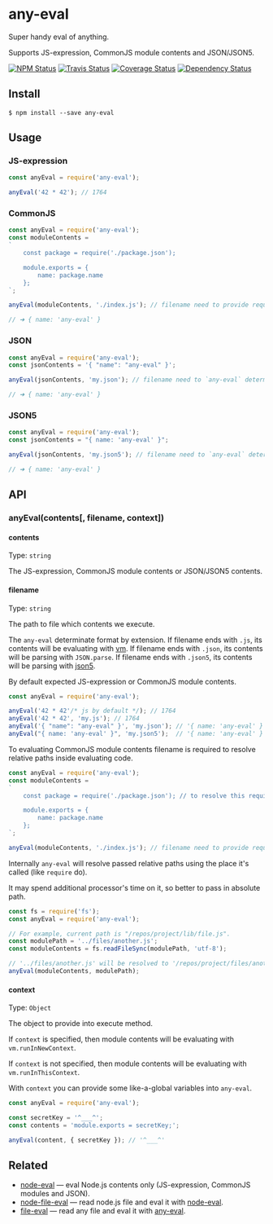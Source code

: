 # any-eval

Super handy eval of anything.

Supports JS-expression, CommonJS module contents and JSON/JSON5.

[![NPM Status][npm-img]][npm]
[![Travis Status][test-img]][travis]
[![Coverage Status][coveralls-img]][coveralls]
[![Dependency Status][david-img]][david]

[npm]:           http://www.npmjs.org/package/any-eval
[npm-img]:       https://img.shields.io/npm/v/any-eval.svg

[travis]:        https://travis-ci.org/node-eval/any-eval
[test-img]:      https://img.shields.io/travis/node-eval/any-eval/master.svg?label=tests

[coveralls]:     https://coveralls.io/r/node-eval/any-eval
[coveralls-img]: https://img.shields.io/coveralls/node-eval/any-eval/master.svg

[david]:         https://david-dm.org/node-eval/any-eval
[david-img]:     https://img.shields.io/david/node-eval/any-eval/master.svg

## Install

```
$ npm install --save any-eval
```

## Usage

### JS-expression

```js
const anyEval = require('any-eval');

anyEval('42 * 42'); // 1764
```

### CommonJS

```js
const anyEval = require('any-eval');
const moduleContents =
`
    const package = require('./package.json');

    module.exports = {
        name: package.name
    };
`;

anyEval(moduleContents, './index.js'); // filename need to provide required info to resolve relative paths inside evaluating code

// ➜ { name: 'any-eval' }
```

### JSON

```js
const anyEval = require('any-eval');
const jsonContents = '{ "name": "any-eval" }';

anyEval(jsonContents, 'my.json'); // filename need to `any-eval` determinate json format by extention

// ➜ { name: 'any-eval' }
```

### JSON5

```js
const anyEval = require('any-eval');
const jsonContents = "{ name: 'any-eval' }";

anyEval(jsonContents, 'my.json5'); // filename need to `any-eval` determinate json format by extention

// ➜ { name: 'any-eval' }
```

## API

### anyEval(contents[, filename, context])

#### contents

Type: `string`

The JS-expression, CommonJS module contents or JSON/JSON5 contents.

#### filename

Type: `string`

The path to file which contents we execute.

The `any-eval` determinate format by extension. If filename ends with `.js`, its contents will be evaluating with [vm](https://nodejs.org/dist/latest/docs/api/vm.html). If filename ends with `.json`, its contents will be parsing with `JSON.parse`. If filename ends with `.json5`, its contents will be parsing with [json5](https://github.com/json5/json5). 

By default expected JS-expression or CommonJS module contents.

```js
const anyEval = require('any-eval');

anyEval('42 * 42'/* js by default */); // 1764
anyEval('42 * 42', 'my.js'); // 1764
anyEval('{ "name": "any-eval" }', 'my.json'); // '{ name: 'any-eval' }'
anyEval("{ name: 'any-eval' }", 'my.json5');  // '{ name: 'any-eval' }'
```

To evaluating CommonJS module contents filename is required to resolve relative paths inside evaluating code.

```js
const anyEval = require('any-eval');
const moduleContents =
`
    const package = require('./package.json'); // to resolve this require need to know the path of current module (./index.js)

    module.exports = {
        name: package.name
    };
`;

anyEval(moduleContents, './index.js'); // filename need to provide required info to resolve relative paths inside evaluating code
```

Internally `any-eval` will resolve passed relative paths using the place it's called (like `require` do).

It may spend additional processor's time on it, so better to pass in absolute path.

```js
const fs = require('fs');
const anyEval = require('any-eval');

// For example, current path is "/repos/project/lib/file.js".
const modulePath = '../files/another.js';
const moduleContents = fs.readFileSync(modulePath, 'utf-8');

// '../files/another.js' will be resolved to '/repos/project/files/another.js'
anyEval(moduleContents, modulePath);
```

#### context

Type: `Object`

The object to provide into execute method.

If `context` is specified, then module contents will be evaluating with `vm.runInNewContext`.

If `context` is not specified, then module contents will be evaluating with `vm.runInThisContext`.

With `context` you can provide some like-a-global variables into `any-eval`.

```js
const anyEval = require('any-eval');

const secretKey = '^___^';
const contents = 'module.exports = secretKey;';

anyEval(content, { secretKey }); // '^___^'
```

## Related

* [node-eval](https://github.com/node-eval/node-eval) — eval Node.js contents only (JS-expression, CommonJS modules and JSON).
* [node-file-eval](https://github.com/node-eval/file-eval) — read node.js file and eval it with [node-eval](https://github.com/node-eval/node-eval).
* [file-eval](https://github.com/node-eval/file-eval) — read any file and eval it with [any-eval](https://github.com/node-eval/any-eval).
